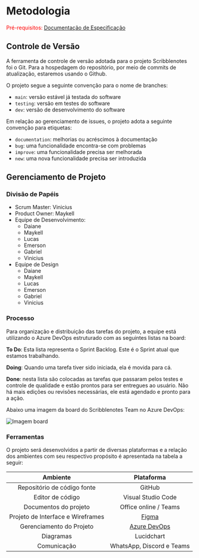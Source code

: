 
# Metodologia

<span style="color:red">Pré-requisitos: <a href="2-Especificação do Projeto.md"> Documentação de Especificação</a></span>

## Controle de Versão

A ferramenta de controle de versão adotada para o projeto Scribblenotes foi o Git. Para a hospedagem do repositório, por meio de commits de atualização, estaremos usando o Github.

O projeto segue a seguinte convenção para o nome de branches:

- `main`: versão estável já testada do software
- `testing`: versão em testes do software
- `dev`: versão de desenvolvimento do software

Em relação ao gerenciamento de issues, o projeto adota a seguinte convenção para
etiquetas:

- `documentation`: melhorias ou acréscimos à documentação
- `bug`: uma funcionalidade encontra-se com problemas
- `improve`: uma funcionalidade precisa ser melhorada
- `new`: uma nova funcionalidade precisa ser introduzida



## Gerenciamento de Projeto

### Divisão de Papéis

* Scrum Master: Vinicius
* Product Owner: Maykell
* Equipe de Desenvolvimento:
  * Daiane
  * Maykell
  * Lucas
  * Emerson
  * Gabriel
  * Vinicius
* Equipe de Design
  * Daiane
  * Maykell
  * Lucas
  * Emerson
  * Gabriel
  * Vinicius



### Processo

Para organização e distribuição das tarefas do projeto, a equipe está utilizando o Azure DevOps estruturado com as seguintes listas na board: 

**To Do**: Esta lista representa o Sprint Backlog. Este é o Sprint atual que estamos trabalhando. 

**Doing**: Quando uma tarefa tiver sido iniciada, ela é movida para cá. 

**Done**: nesta lista são colocadas as tarefas que passaram pelos testes e controle de qualidade e estão prontos para ser entregues ao usuário. Não há mais edições ou revisões necessárias, ele está agendado e pronto para a ação. 

Abaixo uma imagem da board do Scribblenotes Team no Azure DevOps:

![Imagem board](https://user-images.githubusercontent.com/82729897/160509555-2fe7578b-b7ee-4db0-af6d-3eb825898d29.png)


### Ferramentas

O projeto será desenvolvidos a partir de diversas plataformas e a relação dos ambientes com seu respectivo propósito é apresentada na tabela a seguir: 

|           **Ambiente**            |                        **Plataforma**                        |
| :-------------------------------: | :----------------------------------------------------------: |
|    Repositório de código fonte    |                            GitHub                            |
|         Editor de código          |                      Visual Studio Code                      |
|       Documentos do projeto       |                    Office online / Teams                     |
| Projeto de Interface e Wireframes | <a href="https://www.figma.com/file/RYR472qGS77Kyg7xZt3CH4/Scribblenotes-Layout?node-id=0%3A1" target="_blank">Figma</a> |
|     Gerenciamento do Projeto      | <a href="https://dev.azure.com/1337243/Scribblenotes/_sprints/taskboard/Scribblenotes%20Team/Scribblenotes/Scribblenotes%20React%20Native" target="_blank">Azure DevOps</a> |
|             Diagramas             |                          Lucidchart                          |
|            Comunicação            |                       WhatsApp, Discord e Teams              |
